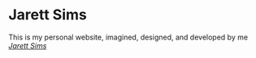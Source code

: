 # Jarett Sims

This is my personal website, imagined, designed, and developed by me [*Jarett Sims*](http://jarettsims.com)